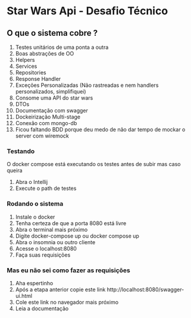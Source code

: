 # Star Wars Api - Desafio Técnico

## O que o sistema cobre ?
1. Testes unitários de uma ponta a outra
2. Boas abstrações de OO
3. Helpers
4. Services
5. Repositories
6. Response Handler
7. Exceções Personalizadas (Não rastreadas e nem handlers personalizados, simplifiquei)
8. Consome uma API do star wars
9. DTOs
10. Documentação com swagger
11. Dockeirização Multi-stage
12. Conexão com mongo-db
13. Ficou faltando BDD porque deu medo de não dar tempo de mockar o server com wiremock 

### Testando
O docker compose está executando os testes antes de subir mas caso queira
1. Abra o Intellij
2. Execute o path de testes

### Rodando o sistema
1. Instale o docker
2. Tenha certeza de que a porta 8080 está livre
3. Abra o terminal mais próximo
4. Digite docker-compose up ou docker compose up
5. Abra o insomnia ou outro cliente
6. Acesse o localhost:8080
7. Faça suas requisições


### Mas eu não sei como fazer as requisições
1. Aha espertinho
2. Após a etapa anterior copie este link http://localhost:8080/swagger-ui.html
3. Cole este link no navegador mais próximo
4. Leia a documentação
